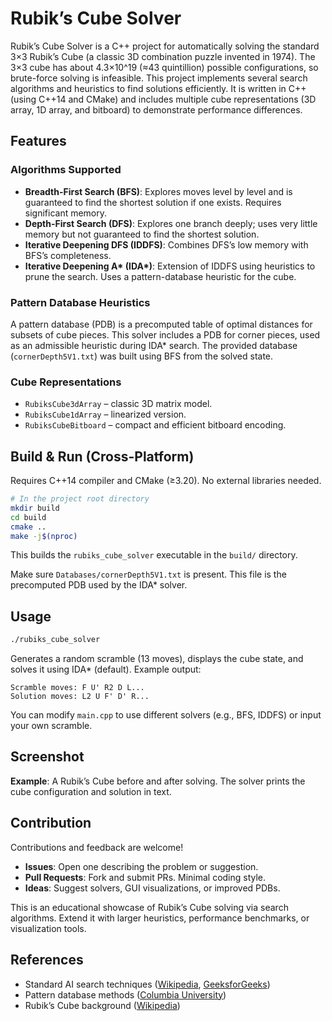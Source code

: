 # Rubik’s Cube Solver

Rubik’s Cube Solver is a C++ project for automatically solving the standard 3×3 Rubik’s Cube (a classic 3D combination puzzle invented in 1974). The 3×3 cube has about 4.3×10^19 (≈43 quintillion) possible configurations, so brute-force solving is infeasible. This project implements several search algorithms and heuristics to find solutions efficiently. It is written in C++ (using C++14 and CMake) and includes multiple cube representations (3D array, 1D array, and bitboard) to demonstrate performance differences.

## Features

### Algorithms Supported
- **Breadth-First Search (BFS)**: Explores moves level by level and is guaranteed to find the shortest solution if one exists. Requires significant memory.
- **Depth-First Search (DFS)**: Explores one branch deeply; uses very little memory but not guaranteed to find the shortest solution.
- **Iterative Deepening DFS (IDDFS)**: Combines DFS’s low memory with BFS’s completeness.
- **Iterative Deepening A\* (IDA\*)**: Extension of IDDFS using heuristics to prune the search. Uses a pattern-database heuristic for the cube.

### Pattern Database Heuristics
A pattern database (PDB) is a precomputed table of optimal distances for subsets of cube pieces. This solver includes a PDB for corner pieces, used as an admissible heuristic during IDA* search. The provided database (`cornerDepth5V1.txt`) was built using BFS from the solved state.

### Cube Representations
- `RubiksCube3dArray` – classic 3D matrix model.
- `RubiksCube1dArray` – linearized version.
- `RubiksCubeBitboard` – compact and efficient bitboard encoding.

## Build & Run (Cross-Platform)

Requires C++14 compiler and CMake (≥3.20). No external libraries needed.

```bash
# In the project root directory
mkdir build
cd build
cmake ..
make -j$(nproc)
```

This builds the `rubiks_cube_solver` executable in the `build/` directory.

Make sure `Databases/cornerDepth5V1.txt` is present. This file is the precomputed PDB used by the IDA* solver.

## Usage

```bash
./rubiks_cube_solver
```

Generates a random scramble (13 moves), displays the cube state, and solves it using IDA* (default). Example output:

```
Scramble moves: F U' R2 D L...
Solution moves: L2 U F' D' R...
```

You can modify `main.cpp` to use different solvers (e.g., BFS, IDDFS) or input your own scramble.

## Screenshot

**Example**: A Rubik’s Cube before and after solving. The solver prints the cube configuration and solution in text.

## Contribution

Contributions and feedback are welcome!

- **Issues**: Open one describing the problem or suggestion.
- **Pull Requests**: Fork and submit PRs. Minimal coding style.
- **Ideas**: Suggest solvers, GUI visualizations, or improved PDBs.

This is an educational showcase of Rubik’s Cube solving via search algorithms. Extend it with larger heuristics, performance benchmarks, or visualization tools.

## References
- Standard AI search techniques ([Wikipedia](https://en.wikipedia.org/wiki/Heuristic_search), [GeeksforGeeks](https://www.geeksforgeeks.org))
- Pattern database methods ([Columbia University](https://www.cs.columbia.edu))
- Rubik’s Cube background ([Wikipedia](https://en.wikipedia.org/wiki/Rubik%27s_Cube))

